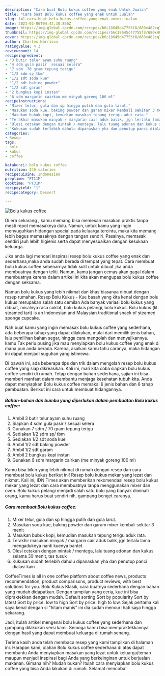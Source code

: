 ```yaml
---
description: "Cara buat Bolu kukus coffee yang enak Untuk Jualan"
title: "Cara buat Bolu kukus coffee yang enak Untuk Jualan"
slug: 141-cara-buat-bolu-kukus-coffee-yang-enak-untuk-jualan
date: 2021-02-06T04:42:38.866Z
image: https://img-global.cpcdn.com/recipes/b6c18645d47755f8/680x482cq70/bolu-kukus-coffee-foto-resep-utama.jpg
thumbnail: https://img-global.cpcdn.com/recipes/b6c18645d47755f8/680x482cq70/bolu-kukus-coffee-foto-resep-utama.jpg
cover: https://img-global.cpcdn.com/recipes/b6c18645d47755f8/680x482cq70/bolu-kukus-coffee-foto-resep-utama.jpg
author: Charles Harrison
ratingvalue: 4.3
reviewcount: 14
recipeingredient:
- "3 butir telur ayam suhu ruang"
- "4 sdm gula pasir  sesuai selera"
- "7 sdm  70 gram tepung terigu"
- "1/2 sdm sp tbm"
- "1/2 sdt soda kue"
- "1/2 sdt baking powder"
- "1/2 sdt garam"
- "2 bungkus kopi instan"
- "6 sdm margarin cairkan me minyak goreng 100 ml"
recipeinstructions:
- "Mixer telur, gula dan sp hingga putih dan gula larut."
- "Masukan soda kue, baking powder dan garam mixer kembali sekitar 3 menit"
- "Masukan bubuk kopi, kemudian masukan tepung terigu aduk rata."
- "Terakhir masukan minyak / margarin cair aduk balik, jgn terlalu lama mengaduknya nanti kuenya bantet"
- "Olesi cetakan dengan mintak / mentega, lalu tuang adonan dan kukus selama 30 menit, tes tusuk"
- "Kukusan sudah terlebih dahulu dipanaskan yha dan penutup panci dialasi kain"
categories:
- Resep
tags:
- bolu
- kukus
- coffee

katakunci: bolu kukus coffee 
nutrition: 240 calories
recipecuisine: Indonesian
preptime: "PT11M"
cooktime: "PT31M"
recipeyield: "1"
recipecategory: Dessert

---
```



![Bolu kukus coffee](https://img-global.cpcdn.com/recipes/b6c18645d47755f8/680x482cq70/bolu-kukus-coffee-foto-resep-utama.jpg)

Di era  sekarang , kamu memang bisa memesan masakan praktis tanpa mesti repot memasaknya dulu. Namun, untuk kamu yang ingin menyuguhkan hidangan special pada keluarga tercinta, maka kita memang lebih bagus memasaknya dengan tangan sendiri. Pasalnya, memasak sendiri jauh lebih higienis serta dapat menyesuaikan dengan kesukaan keluarga.

Jika anda lagi mencari inspirasi resep bolu kukus coffee yang enak dan sederhana,maka anda sudah berada di tempat yang tepat. Cara membuat bolu kukus coffee  sebenarnya tidak sulit untuk dibuat jika anda membuatnya dengan teliti. Namun, kamu jangan cemas akan gagal dalam membuatnya 
karena dalam artikel ini kita akan mengupas bolu kukus coffee dengan seksama.  

Namun bolu kukus yang lebih nikmat dan khas biasanya dibuat dengan resep rumahan. Resep Bolu Kukus - Kue basah yang kita kenal dengan bolu kukus merupakan salah satu cemilan Ada banyak variasi bolu kukus yang dibuat, misalnya rasa coklat, bolu kukus pelangi, bolu kukus. Bolu kukus (lit. steamed tart) is an Indonesian and Malaysian traditional snack of steamed sponge cupcake.

Nah buat kamu yang ingin memasak bolu kukus coffee yang sederhana, ada beberapa tahap yang dapat dilakukan, mulai dari memilih jenis bahan, lalu pemilihan bahan segar, hingga cara mengolah dan menyajikannya. kamu Tak perlu pusing jika mau menyiapkan bolu kukus coffee yang enak di mana pun anda berada. Karena, asalkan kamu  tahu caranya, maka hidangan ini dapat menjadi suguhan yang istimewa.

Di bawah ini, ada beberapa tips dan trik dalam mengolah resep bolu kukus coffee yang siap dikreasikan. Kali ini, mari kita coba siapkan bolu kukus coffee sendiri di rumah. Tetap dengan bahan sederhana, sajian ini bisa memberi manfaat dalam membantu menjaga kesehatan tubuh kita. Anda dapat menyiapkan Bolu kukus coffee memakai 9 jenis bahan dan 6 tahap pembuatan. Berikut ini cara untuk membuat hidangannya.

<!--inarticleads1-->

##### Bahan-bahan dan bumbu yang diperlukan dalam pembuatan Bolu kukus coffee:

1. Ambil 3 butir telur ayam suhu ruang
1. Siapkan 4 sdm gula pasir / sesuai selera
1. Gunakan 7 sdm / 70 gram tepung terigu
1. Sediakan 1/2 sdm sp/ tbm
1. Sediakan 1/2 sdt soda kue
1. Ambil 1/2 sdt baking powder
1. Ambil 1/2 sdt garam
1. Ambil 2 bungkus kopi instan
1. Gunakan 6 sdm margarin cairkan (me minyak goreng 100 ml)


Kamu bisa bikin yang lebih nikmat di rumah dengan resep dan cara membuat bolu kukus berikut ini! Resep bolu kukus mekar yang lezat dan nikmat. Kali ini, IDN Times akan memberikan rekomendasi resep bolu kukus mekar yang lezat dan cara membuatnya tanpa menggunakan mixer dan oven. Bolu kukus pelangi menjadi salah satu bolu yang banyak diminati orang, kamu harus buat sendiri nih, gampang benget caranya. 

<!--inarticleads2-->

##### Cara membuat Bolu kukus coffee:

1. Mixer telur, gula dan sp hingga putih dan gula larut.
1. Masukan soda kue, baking powder dan garam mixer kembali sekitar 3 menit
1. Masukan bubuk kopi, kemudian masukan tepung terigu aduk rata.
1. Terakhir masukan minyak / margarin cair aduk balik, jgn terlalu lama mengaduknya nanti kuenya bantet
1. Olesi cetakan dengan mintak / mentega, lalu tuang adonan dan kukus selama 30 menit, tes tusuk
1. Kukusan sudah terlebih dahulu dipanaskan yha dan penutup panci dialasi kain


CoffeeTimes is all in one coffee platform about coffee news, products recommendation, product comparisons, product reviews, with best solutions for you. Bolu Kukus Klasik, cara buatnya sederhana dengan bahan yang mudah didapatkan. Dengan tampilan yang ceria, kue ini bisa dipraktekkan dengan mudah. Default sorting Sort by popularity Sort by latest Sort by price: low to high Sort by price: high to low. Sejak pertama kali saya kenal dengan si &#34;hitam manis&#34; ini dia sudah mencuri hati saya hingga sekarang. 

Jadi, itulah artikel mengenai  bolu kukus coffee  yang sederhana dan gampang dilakukan versi kami. Semoga kamu bisa mempraktekkannya dengan hasil yang dapat membuat keluarga di rumah senang. 

Terima kasih anda telah membaca resep yang kami tampilkan di halaman ini. Harapan kami, olahan  Bolu kukus coffee sederhana di atas dapat membantu Anda menyiapkan masakan yang lezat untuk keluarga/teman maupun menjadi inspirasi bagi Anda yang berkeinginan untuk berjualan makanan. Gimana nih? Mudah bukan? Itulah cara menyiapkan bolu kukus coffee yang bisa Anda lakukan di rumah. Selamat mencoba!

